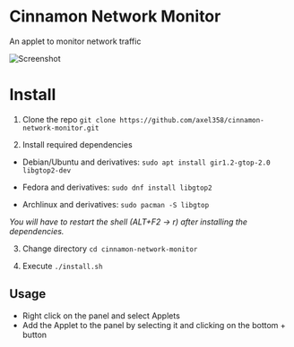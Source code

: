 # Cinnamon Network Monitor
An applet to monitor network traffic

![Screenshot](screenshot.png)

# Install
1. Clone the repo
```git clone https://github.com/axel358/cinnamon-network-monitor.git```

2. Install required dependencies 

- Debian/Ubuntu and derivatives:
```sudo apt install gir1.2-gtop-2.0 libgtop2-dev```

- Fedora and derivatives:
```sudo dnf install libgtop2```

- Archlinux and derivatives:
```sudo pacman -S libgtop```

_You will have to restart the shell (ALT+F2 → r) after installing the dependencies._

3. Change directory ```cd cinnamon-network-monitor```

4. Execute ```./install.sh```

## Usage
- Right click on the panel and select Applets
- Add the Applet to the panel by selecting it and clicking on the bottom + button
